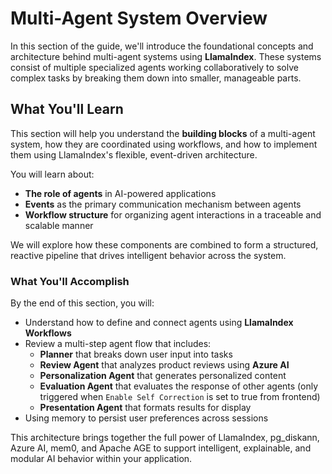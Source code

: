 # Multi-Agent System Overview

In this section of the guide, we'll introduce the foundational concepts and architecture behind multi-agent systems using **LlamaIndex**. These systems consist of multiple specialized agents working collaboratively to solve complex tasks by breaking them down into smaller, manageable parts.

## What You'll Learn

This section will help you understand the **building blocks** of a multi-agent system, how they are coordinated using workflows, and how to implement them using LlamaIndex's flexible, event-driven architecture.

You will learn about:

- **The role of agents** in AI-powered applications
- **Events** as the primary communication mechanism between agents
- **Workflow structure** for organizing agent interactions in a traceable and scalable manner

We will explore how these components are combined to form a structured, reactive pipeline that drives intelligent behavior across the system.

### What You'll Accomplish

By the end of this section, you will:

- Understand how to define and connect agents using **LlamaIndex Workflows**
- Review a multi-step agent flow that includes:
  - **Planner** that breaks down user input into tasks
  - **Review Agent** that analyzes product reviews using **Azure AI**
  - **Personalization Agent** that generates personalized content
  - **Evaluation Agent** that evaluates the response of other agents (only triggered when `Enable Self Correction` is set to true from frontend)
  - **Presentation Agent** that formats results for display
- Using memory to persist user preferences across sessions

This architecture brings together the full power of LlamaIndex, pg_diskann, Azure AI, mem0, and Apache AGE to support intelligent, explainable, and modular AI behavior within your application.
